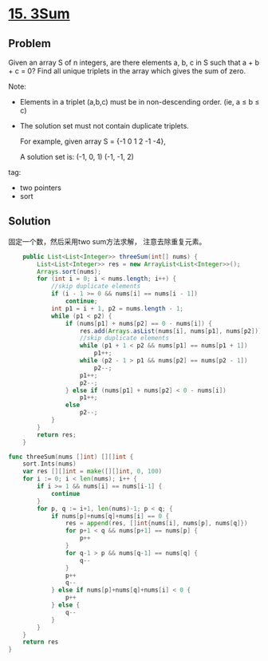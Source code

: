 # [15. 3Sum](https://leetcode.com/problems/3sum/)

## Problem
Given an array S of n integers, are there elements a, b, c in S such that a + b + c = 0? Find all unique triplets in the array which gives the sum of zero.

Note:
- Elements in a triplet (a,b,c) must be in non-descending order. (ie, a ≤ b ≤ c)
- The solution set must not contain duplicate triplets.

    For example, given array S = {-1 0 1 2 -1 -4},

    A solution set is:
    (-1, 0, 1)
    (-1, -1, 2)

tag:
- two pointers
- sort

## Solution

固定一个数，然后采用two sum方法求解， 注意去除重复元素。

```java
	public List<List<Integer>> threeSum(int[] nums) {
		List<List<Integer>> res = new ArrayList<List<Integer>>();
		Arrays.sort(nums);
		for (int i = 0; i < nums.length; i++) {
			//skip duplicate elements
			if (i - 1 >= 0 && nums[i] == nums[i - 1])
				continue;
			int p1 = i + 1, p2 = nums.length - 1;
			while (p1 < p2) {
				if (nums[p1] + nums[p2] == 0 - nums[i]) {
					res.add(Arrays.asList(nums[i], nums[p1], nums[p2]));
					//skip duplicate elements
					while (p1 + 1 < p2 && nums[p1] == nums[p1 + 1])
						p1++;
					while (p2 - 1 > p1 && nums[p2] == nums[p2 - 1])
						p2--;
					p1++;
					p2--;
				} else if (nums[p1] + nums[p2] < 0 - nums[i])
					p1++;
				else
					p2--;
			}
		}
		return res;
	}
```

```go
func threeSum(nums []int) [][]int {
	sort.Ints(nums)
	var res [][]int = make([][]int, 0, 100)
	for i := 0; i < len(nums); i++ {
		if i >= 1 && nums[i] == nums[i-1] {
			continue
		}
		for p, q := i+1, len(nums)-1; p < q; {
			if nums[p]+nums[q]+nums[i] == 0 {
				res = append(res, []int{nums[i], nums[p], nums[q]})
				for p+1 < q && nums[p+1] == nums[p] {
					p++
				}
				for q-1 > p && nums[q-1] == nums[q] {
					q--
				}
				p++
				q--
			} else if nums[p]+nums[q]+nums[i] < 0 {
				p++
			} else {
				q--
			}
		}
	}
	return res
}
```